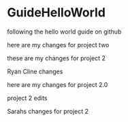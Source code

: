 # GuideHelloWorld
following the hello world guide on github

here are my changes for project two

these are my changes for project 2

Ryan Cline changes 

here are my changes for project 2.0

project 2 edits

Sarahs changes for project 2